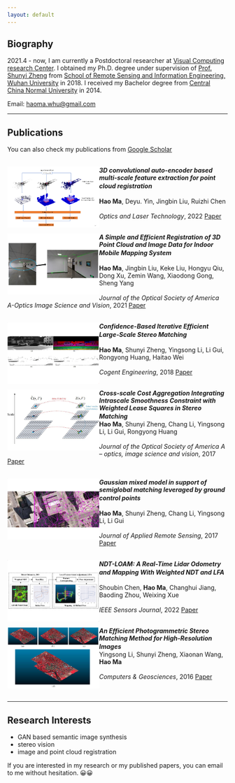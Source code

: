 ```yaml
---
layout: default
---
```


<!-- ![Portrait](resources/portrait.jpg) -->

## Biography

2021.4 - now, I am currently a Postdoctoral researcher at [Visual Computing research Center](https://vcc.tech).
I obtained my Ph.D. degree under supervision of [Prof. Shunyi Zheng](http://jszy.whu.edu.cn/zhengshunyi/en/index.htm) from [School of Remote Sensing and Information Engineering, Wuhan University](http://rsgis.whu.edu.cn/) in 2018. I received my Bachelor degree from [Central China Normal University](https://github.com/fido20160817/haoma.github.io.git) in 2014.

Email: [haoma.whu@gmail.com](haoma.whu@gmail.com)

* * *

## Publications
You can also check my publications from [Google Scholar](https://scholar.google.com/citations?hl=zh-CN&user=zqkEkUoAAAAJ)<br><br>

<img align="left" width="210" height="140" src="resources/3D-CAE.png">

**_3D convolutional auto-encoder based multi-scale feature extraction for point cloud registration_**　　　　　　 <br><br>
**Hao Ma**, Deyu. Yin, Jingbin Liu, Ruizhi Chen<br><br>
_Optics and Laser Technology_, 2022 [Paper](https://doi.org/10.1016/j.optlastec.2022.107860)<br><br>

<img align="left" width="210" height="140" src="resources/simple&efficient.png">

**_A Simple and Efficient Registration of 3D Point Cloud and Image Data for Indoor Mobile Mapping System_**　　　　　　 <br><br>
**Hao Ma**, Jingbin Liu, Keke Liu, Hongyu Qiu, Dong Xu, Zemin Wang, Xiaodong Gong, Sheng Yang<br><br>
_Journal of the Optical Society of America A-Optics Image Science and Vision_, 2021 [Paper](https://doi.org/10.1364/JOSAA.414042)<br><br>

<img align="left" width="210" height="140" src="resources/confidence.png">

**_Confidence-Based Iterative Efficient Large-Scale Stereo Matching_**　　　　　　 <br><br>
**Hao Ma**, Shunyi Zheng, Yingsong Li, Li Gui, Rongyong Huang, Haitao Wei<br><br>
_Cogent Engineering_, 2018 [Paper](https://www.tandfonline.com/doi/full/10.1080/23311916.2018.1427676)<br><br>

<img align="left" width="210" height="140" src="resources/csca.png">

**_Cross-scale Cost Aggregation Integrating Intrascale Smoothness Constraint with Weighted Lease Squares in Stereo Matching_**  　　　　　　　<br>
**Hao Ma**, Shunyi Zheng, Chang Li, Yingsong Li, Li Gui, Rongyong Huang<br><br>
_Journal of the Optical Society of America A – optics, image science and vision_, 2017 [Paper](https://doi.org/10.1364/JOSAA.34.000648)<br><br>

<img align="left" width="210" height="140" src="resources/gaussian.png">

**_Gaussian mixed model in support of semiglobal matching leveraged by ground control points_**　　　　　　 <br><br>
**Hao Ma**, Shunyi Zheng, Chang Li, Yingsong Li, Li Gui<br><br>
_Journal of Applied Remote Sensing_, 2017 [Paper](https://doi.org/10.1117/1.JRS.11.025014)<br><br>

<img align="left" width="210" height="140" src="resources/NDT-LOAM.png">

**_NDT-LOAM: A Real-Time Lidar Odometry and Mapping With Weighted NDT and LFA_**　　　　　　 <br><br>
Shoubin Chen, **Hao Ma**, Changhui Jiang, Baoding Zhou, Weixing Xue<br><br>
_IEEE Sensors Journal_, 2022 [Paper](https://ieeexplore.ieee.org/document/9664540?source=authoralert)<br><br>

<img align="left" width="210" height="140" src="resources/efficentHighResolution.png">

**_An Efficient Photogrammetric Stereo Matching Method for High-Resolution Images_**　　　　　　 <br>
Yingsong Li, Shunyi Zheng, Xiaonan Wang, **Hao Ma**<br><br>
_Computers & Geosciences_, 2016 [Paper](https://doi.org/10.1016/j.cageo.2016.09.002)<br><br><br>


* * *

## Research Interests
* GAN based semantic image synthesis
* stereo vision
* image and point cloud registration 

If you are interested in my research or my published papers, you can email to me without hesitation. 😀😀
